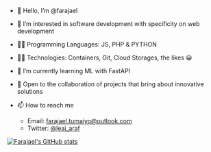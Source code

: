 - 👋 Hello, I’m @farajael
- 👀 I’m interested in software development with specificity on web development
- ✍🏾 Programming Languages: JS, PHP & PYTHON
- 👨‍💻 Technologies: Containers, Git, Cloud Storages, the likes 😀
- 🌱 I’m currently learning ML with FastAPI
- 🤝 Open to the collaboration of projects that bring about innovative solutions

- 📫 How to reach me 
  - Email: [farajael.tumaiyo@outlook.com](mailto:farajael.tumaiyo@outlook.com)
  - Twitter: [@leaj_araf](https://www.twitter.com/leaj_araf)

[![Farajael's GitHub stats](https://github-readme-stats.vercel.app/api?username=farajael)](https://github.com/anuraghazra/github-readme-stats)


